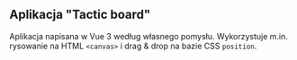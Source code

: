 ## Aplikacja "Tactic board"

Aplikacja napisana w Vue 3 według własnego pomysłu. Wykorzystuje m.in. rysowanie na HTML `<canvas>` i drag & drop na bazie CSS `position`.
